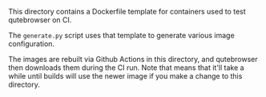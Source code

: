 This directory contains a Dockerfile template for containers used to test
qutebrowser on CI.

The `generate.py` script uses that template to generate various image
configuration.

The images are rebuilt via Github Actions in this directory, and qutebrowser
then downloads them during the CI run. Note that means that it'll take a while
until builds will use the newer image if you make a change to this directory.
